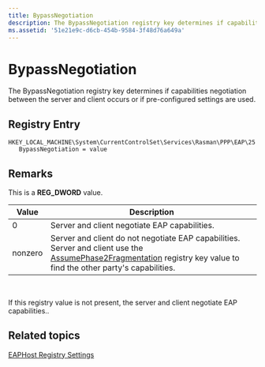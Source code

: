 ```yaml
---
title: BypassNegotiation
description: The BypassNegotiation registry key determines if capabilities negotiation between the server and client occurs or if pre-configured settings are used.
ms.assetid: '51e21e9c-d6cb-454b-9584-3f48d76a649a'
---
```


# BypassNegotiation

The BypassNegotiation registry key determines if capabilities negotiation between the server and client occurs or if pre-configured settings are used.

## Registry Entry

```
HKEY_LOCAL_MACHINE\System\CurrentControlSet\Services\Rasman\PPP\EAP\25
   BypassNegotiation = value
```

## Remarks

This is a **REG\_DWORD** value.



| Value   | Description                                                                                                                                                                                          |
|---------|------------------------------------------------------------------------------------------------------------------------------------------------------------------------------------------------------|
| 0       | Server and client negotiate EAP capabilities.                                                                                                                                                        |
| nonzero | Server and client do not negotiate EAP capabilities. Server and client use the [AssumePhase2Fragmentation](assumephase2fragmentation.md) registry key value to find the other party's capabilities. |



 

If this registry value is not present, the server and client negotiate EAP capabilities..

## Related topics

<dl> <dt>

[EAPHost Registry Settings](eaphost-registry-settings.md)
</dt> </dl>

 

 





